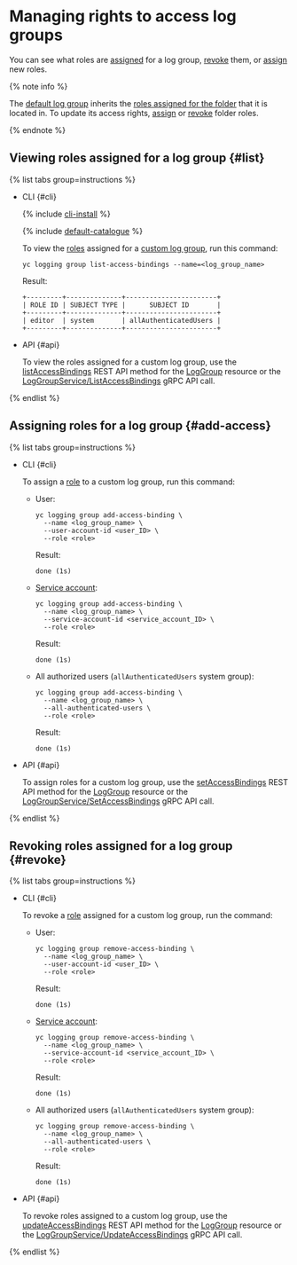 # Managing rights to access log groups

You can see what roles are [assigned](#list) for a log group, [revoke](#revoke) them, or [assign](#add-access) new roles.

{% note info %}

The [default log group](../concepts/log-group.md) inherits the [roles assigned for the folder](../../iam/operations/roles/get-assigned-roles.md) that it is located in. To update its access rights, [assign](../../iam/operations/roles/grant.md) or [revoke](../../iam/operations/roles/revoke.md) folder roles.

{% endnote %}

## Viewing roles assigned for a log group {#list}

{% list tabs group=instructions %}

- CLI {#cli}

    {% include [cli-install](../../_includes/cli-install.md) %}

    {% include [default-catalogue](../../_includes/default-catalogue.md) %}

    To view the [roles](../security/index.md) assigned for a [custom log group](../concepts/log-group.md), run this command:

    ```
    yc logging group list-access-bindings --name=<log_group_name>
    ```

    Result:

    ```
    +---------+--------------+-----------------------+
    | ROLE ID | SUBJECT TYPE |      SUBJECT ID       |
    +---------+--------------+-----------------------+
    | editor  | system       | allAuthenticatedUsers |
    +---------+--------------+-----------------------+
    ```

- API {#api}

  To view the roles assigned for a custom log group, use the [listAccessBindings](../api-ref/LogGroup/listAccessBindings.md) REST API method for the [LogGroup](../api-ref/LogGroup/index.md) resource or the [LogGroupService/ListAccessBindings](../api-ref/grpc/log_group_service.md#ListAccessBindings) gRPC API call.

{% endlist %}

## Assigning roles for a log group {#add-access}

{% list tabs group=instructions %}

- CLI {#cli}

    To assign a [role](../security/index.md) to a custom log group, run this command:

    * User:

        ```
        yc logging group add-access-binding \
          --name <log_group_name> \
          --user-account-id <user_ID> \
          --role <role>
        ```

        Result:

        ```
        done (1s)
        ```

    * [Service account](../../iam/concepts/users/service-accounts.md):

        ```
        yc logging group add-access-binding \
          --name <log_group_name> \
          --service-account-id <service_account_ID> \
          --role <role>
        ```

        Result:

        ```
        done (1s)
        ```

    * All authorized users (`allAuthenticatedUsers` system group):

        ```
        yc logging group add-access-binding \
          --name <log_group_name> \
          --all-authenticated-users \
          --role <role>
        ```

        Result:

        ```
        done (1s)
        ```

- API {#api}

  To assign roles for a custom log group, use the [setAccessBindings](../api-ref/LogGroup/setAccessBindings.md) REST API method for the [LogGroup](../api-ref/LogGroup/index.md) resource or the [LogGroupService/SetAccessBindings](../api-ref/grpc/log_group_service.md#SetAccessBindings) gRPC API call.

{% endlist %}

## Revoking roles assigned for a log group {#revoke}

{% list tabs group=instructions %}

- CLI {#cli}

    To revoke a [role](../security/index.md) assigned for a custom log group, run the command:

    * User:

        ```
        yc logging group remove-access-binding \
          --name <log_group_name> \
          --user-account-id <user_ID> \
          --role <role>
        ```

        Result:

        ```
        done (1s)
        ```

    * [Service account](../../iam/concepts/users/service-accounts.md):

        ```
        yc logging group remove-access-binding \
          --name <log_group_name> \
          --service-account-id <service_account_ID> \
          --role <role>
        ```

        Result:

        ```
        done (1s)
        ```

    * All authorized users (`allAuthenticatedUsers` system group):

        ```
        yc logging group remove-access-binding \
          --name <log_group_name> \
          --all-authenticated-users \
          --role <role>
        ```

        Result:

        ```
        done (1s)
        ```

- API {#api}

  To revoke roles assigned to a custom log group, use the [updateAccessBindings](../api-ref/LogGroup/updateAccessBindings.md) REST API method for the [LogGroup](../api-ref/LogGroup/index.md) resource or the [LogGroupService/UpdateAccessBindings](../api-ref/grpc/log_group_service.md#UpdateAccessBindings) gRPC API call.

{% endlist %}

